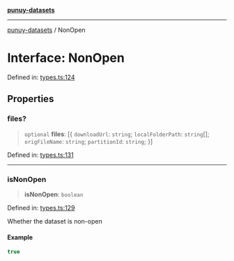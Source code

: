 [**punuy-datasets**](../README.md)

***

[punuy-datasets](../README.md) / NonOpen

# Interface: NonOpen

Defined in: [types.ts:124](https://github.com/andrefs/punuy-datasets/blob/7ddf96551580567d72a9e75295036a341f0fe34c/src/lib/types.ts#L124)

## Properties

### files?

> `optional` **files**: \[\{ `downloadUrl`: `string`; `localFolderPath`: `string`[]; `origFileName`: `string`; `partitionId`: `string`; \}\]

Defined in: [types.ts:131](https://github.com/andrefs/punuy-datasets/blob/7ddf96551580567d72a9e75295036a341f0fe34c/src/lib/types.ts#L131)

***

### isNonOpen

> **isNonOpen**: `boolean`

Defined in: [types.ts:129](https://github.com/andrefs/punuy-datasets/blob/7ddf96551580567d72a9e75295036a341f0fe34c/src/lib/types.ts#L129)

Whether the dataset is non-open

#### Example

```ts
true
```
